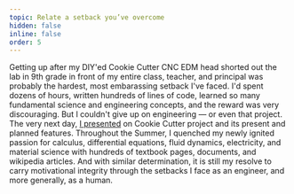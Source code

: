 ```yaml
---
topic: Relate a setback you’ve overcome
hidden: false
inline: false
order: 5
---
```


Getting up after my DIY'ed Cookie Cutter CNC EDM head shorted out the lab in 9th grade in front of my entire class, teacher, and principal was probably the hardest, most embarassing setback I've faced. I'd spent dozens of hours, written hundreds of lines of code, learned so many fundamental science and engineering concepts, and the reward was very discouraging. But I couldn't give up on engineering — or even that project. The very next day, [I presented](https://youtu.be/yGfpX0WXYFM) on Cookie Cutter project and its present and planned features. Throughout the Summer, I quenched my newly ignited passion for calculus, differential equations, fluid dynamics, electricity, and material science with hundreds of textbook pages, documents, and wikipedia articles. And with similar determination, it is still my resolve to carry motivational integrity through the setbacks I face as an engineer, and more generally, as a human.